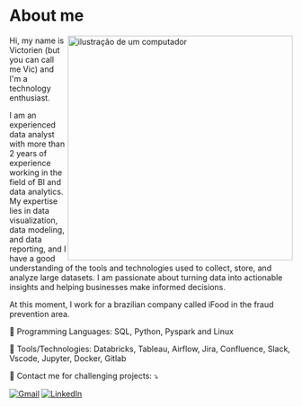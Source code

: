 # About me
<img src="https://raw.githubusercontent.com/MicaelliMedeiros/micaellimedeiros/master/image/computer-illustration.png" alt="ilustração de um computador" min-width="400px" max-width="400px" width="400px" align="right">

<p align="left"> 
  Hi, my name is Victorien (but you can call me Vic) and I'm a technology enthusiast.<br>
  
  I am an experienced data analyst with more than 2 years of experience working in the field of BI and data analytics. 
  My expertise lies in data visualization, data modeling, and data reporting, and I have a good understanding of the tools and technologies used to collect, store, and analyze large datasets. 
  I am passionate about turning data into actionable insights and helping businesses make informed decisions.<br>

  At this moment, I work for a brazilian company called iFood in the fraud prevention area.
</p>

<p align="left">
  🧮 Programming Languages: SQL, Python, Pyspark and Linux
</p>

<p align="left">
  💼 Tools/Technologies: Databricks, Tableau, Airflow, Jira, Confluence, Slack, Vscode, Jupyter, Docker, Gitlab
</p>

<p align="left">
  💌 Contact me for challenging projects: ⤵️
</p>

<p align="left">
  <a href="ger.nago@gmail.com" title="Gmail">
  <img src="https://img.shields.io/badge/-Gmail-FF0000?style=flat-square&labelColor=FF0000&logo=gmail&logoColor=white&link=LINK-DO-SEU-GMAIL" alt="Gmail"/></a>

  <a href="https://www.linkedin.com/in/gerardonago/" title="LinkedIn">
  <img src="https://img.shields.io/badge/-Linkedin-0e76a8?style=flat-square&logo=Linkedin&logoColor=white&link=LINK-DO-SEU-LINKEDIN" alt="LinkedIn"/></a>
</p>
